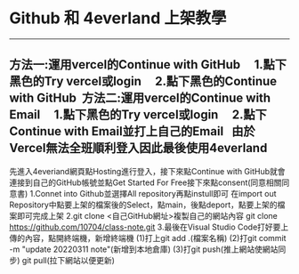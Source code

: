 # Github 和 4everland 上架教學
---------------------------------------------------------
方法一:運用vercel的Continue with GitHub
    1.點下黑色的Try vercel或login
    2.點下黑色的Continue with GitHub
 方法二:運用vercel的Continue with Email
    1.點下黑色的Try vercel或login
    2.點下Continue with Email並打上自己的Email
  由於Vercel無法全班順利登入因此最後使用4everland
----------------------------------------------------------
先進入4everiand網頁點Hosting進行登入，接下來點Continue with GitHub就會連接到自己的GitHub帳號並點Get Started For Free接下來點consent(同意相關同意書)
1.Connet into Github並選擇All repository再點instull即可
在import out Repository中點要上架的檔案後的Select，點main，後點deport，點要上架的檔案即可完成上架
2.git clone <自己GitHub網址>複製自己的網站內容       git clone https://github.com/10704/class-note.git
3.最後在Visual Studio Code打好要上傳的內容，點開終端機，新增終端機
    (1)打上git add .(檔案名稱)
    (2)打git commit -m "update 20220311 note"(新增到本地倉庫) 
    (3)打git push(推上網站使網站同步)
         git pull(拉下網站以便更新)

